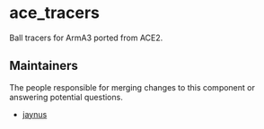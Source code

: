 ace_tracers
===========

Ball tracers for ArmA3 ported from ACE2.

## Maintainers

The people responsible for merging changes to this component or answering potential questions.

- [jaynus](https://github.com/walterpearce)
